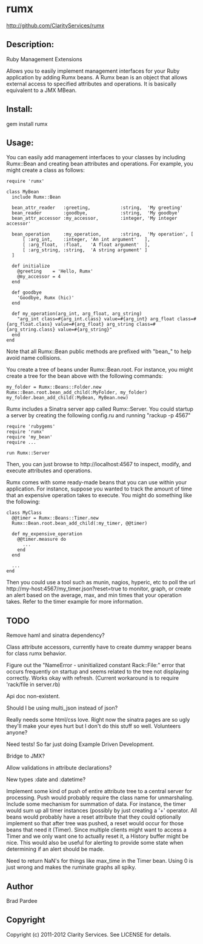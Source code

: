 # rumx

http://github.com/ClarityServices/rumx

## Description:

Ruby Management Extensions

Allows you to easily implement management interfaces for your Ruby application by adding
Rumx beans.  A Rumx bean is an object that allows external access to specified attributes
and operations.  It is basically equivalent to a JMX MBean.

## Install:

  gem install rumx

## Usage:

You can easily add management interfaces to your classes by including Rumx::Bean and creating
bean attributes and operations.  For example, you might create a class as follows:

    require 'rumx'

    class MyBean
      include Rumx::Bean

      bean_attr_reader   :greeting,           :string,  'My greeting'
      bean_reader        :goodbye,            :string,  'My goodbye'
      bean_attr_accessor :my_accessor,        :integer, 'My integer accessor'

      bean_operation     :my_operation,       :string,  'My operation', [
          [ :arg_int,    :integer, 'An int argument'   ],
          [ :arg_float,  :float,   'A float argument'  ],
          [ :arg_string, :string,  'A string argument' ]
      ]

      def initialize
        @greeting    = 'Hello, Rumx'
        @my_accessor = 4
      end

      def goodbye
        'Goodbye, Rumx (hic)'
      end

      def my_operation(arg_int, arg_float, arg_string)
        "arg_int class=#{arg_int.class} value=#{arg_int} arg_float class=#{arg_float.class} value=#{arg_float} arg_string class=#{arg_string.class} value=#{arg_string}"
      end
    end

Note that all Rumx::Bean public methods are prefixed with "bean_" to help avoid name collisions.

You create a tree of beans under Rumx::Bean.root.  For instance, you might create a tree for the bean above with the following commands:

    my_folder = Rumx::Beans::Folder.new
    Rumx::Bean.root.bean_add_child(:MyFolder, my_folder)
    my_folder.bean_add_child(:MyBean, MyBean.new)

Rumx includes a Sinatra server app called Rumx::Server.  You could startup a server by creating the following config.ru and running "rackup -p 4567"

    require 'rubygems'
    require 'rumx'
    require 'my_bean'
    require ...

    run Rumx::Server

Then, you can just browse to http://localhost:4567 to inspect, modify, and execute attributes and operations.

Rumx comes with some ready-made beans that you can use within your application.  For instance, suppose you wanted to track the
amount of time that an expensive operation takes to execute.  You might do something like the following:

    class MyClass
      @@timer = Rumx::Beans::Timer.new
      Rumx::Bean.root.bean_add_child(:my_timer, @@timer)

      def my_expensive_operation
        @@timer.measure do
          ...
        end
      end

      ...
    end

Then you could use a tool such as munin, nagios, hyperic, etc to poll the url http://my-host:4567/my_timer.json?reset=true
to monitor, graph, or create an alert based on the average, max, and min times that your operation takes.
Refer to the timer example for more information.

## TODO

Remove haml and sinatra dependency?

Class attribute accessors, currently have to create dummy wrapper beans for class rumx behavior.

Figure out the "NameError - uninitialized constant Rack::File:" error that occurs frequently on startup and seems related
to the tree not displaying correctly.  Works okay with refresh.  (Current workaround is to require 'rack/file in server.rb)

Api doc non-existent.

Should I be using multi_json instead of json?

Really needs some html/css love.  Right now the sinatra pages are so ugly they'll make your eyes hurt but I don't do this stuff
so well.  Volunteers anyone?

Need tests!  So far just doing Example Driven Development.

Bridge to JMX?

Allow validations in attribute declarations?

New types :date and :datetime?

Implement some kind of push of entire attribute tree to a central server for processing.  Push would probably require
the class name for unmarshaling.  Include some mechanism for summation
of data.  For instance, the timer would sum up all timer instances (possibly by just creating a '+' operator.  All beans
would probably have a reset attribute that they could optionally implement so that after tree was pushed, a reset would
occur for those beans that need it (Timer).  Since multiple clients might want to access a Timer and we only want one to
actually reset it, a History buffer might be nice.  This would also be useful for alerting to provide some state when
determining if an alert should be made.

Need to return NaN's for things like max_time in the Timer bean.  Using 0 is just wrong and makes the ruminate graphs
all spiky.

## Author

Brad Pardee

## Copyright

Copyright (c) 2011-2012 Clarity Services. See LICENSE for details.
